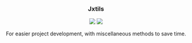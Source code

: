 <p align="center"> 
  <h3 align="center">Jxtils</h3>
	
  <p align="center">
	<a href="https://github.com/Jxcob/Jxtils/issues" alt="Issues">
		<img src="https://img.shields.io/github/issues/mdawsonuk/DiscordExplorer?style=flat-square" /></a>
	<a alt="Releases">
		<img src="https://img.shields.io/github/v/release/mdawsonuk/DiscordExplorer?include_prereleases&style=flat-square&color=blue" /></a>
  </p>
  <p align="center">
    For easier project development, with miscellaneous methods to save time.
    <br />
  </p>
</p>
